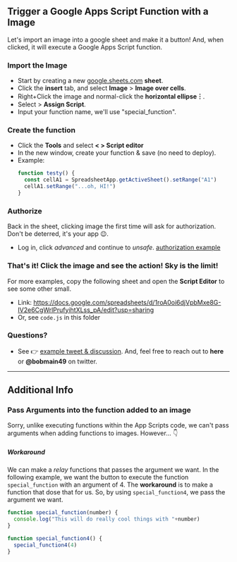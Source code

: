 ##  Trigger a Google Apps Script Function with a Image
Let's import an image into a google sheet and make it a button! And, when clicked, it will execute a Google Apps Script function.

### Import the Image
- Start by creating a new [google.sheets.com]() **sheet**.
- Click the **insert** tab, and select **Image** > **Image over cells**.
- Right+Click the image and normal-click the **horizontal ellipse︙**.
- Select > **Assign Script**.
- Input your function name, we'll use "special_function".

### Create the function
- Click the **Tools** and select **< > Script editor**
- In the new window, create your function & save (no need to deploy).
- Example:
  ```javascript
  function testy() {
    const cellA1 = SpreadsheetApp.getActiveSheet().setRange("A1")
    cellA1.setRange("...oh, HI!")
  }
  ```

### Authorize
Back in the sheet, clicking image the first time will ask for authorization. Don't be deterred, it's your app 😉.
- Log in, click _advanced_ and continue to _unsafe_. [authorization example](https://github.com/robbobfrh84/Tutorials_Examples/blob/master/google-development/_google-app-scripts/assets/gifs/authorization.gif)

### That's it! Click the image and see the action! Sky is the limit!
For more examples, copy the following sheet and open the **Script Editor** to see some other small.
- Link: https://docs.google.com/spreadsheets/d/1roA0oi6djVpbMxe8G-IV2e6CgWrlPrufyihtXLss_pA/edit?usp=sharing
- Or, see `code.js` in this folder

### Questions?
- See 👉 [example tweet & discussion](https://twitter.com/BobMain49/status/1430339003803488256). And, feel free to reach out to **here** or **@bobmain49** on twitter.


----
## Additional Info

### Pass Arguments into the function added to an image
Sorry, unlike executing functions within the App Scripts code, we can't pass arguments when adding functions to images. However... 👇

##### Workaround
We can make a _relay_ functions that passes the argument we want. In the following example, we want the button to execute the function `special_function` with an argument of 4. The **workaround** is to make a function that dose that for us. So, by using `special_function4`, we pass the argument we want.
```javascript
function special_function(number) {
  console.log("This will do really cool things with "+number)
}

function special_function4() {
  special_function4(4)
}
```

